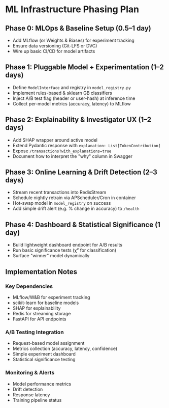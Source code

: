 # ML Infrastructure Phasing Plan

## Phase 0: MLOps & Baseline Setup (0.5–1 day)
- Add MLflow (or Weights & Biases) for experiment tracking
- Ensure data versioning (Git-LFS or DVC)
- Wire up basic CI/CD for model artifacts

## Phase 1: Pluggable Model + Experimentation (1–2 days)
- Define `ModelInterface` and registry in `model_registry.py`
- Implement rules-based & sklearn GB classifiers
- Inject A/B test flag (header or user-hash) at inference time
- Collect per-model metrics (accuracy, latency) to MLflow

## Phase 2: Explainability & Investigator UX (1–2 days)
- Add SHAP wrapper around active model
- Extend Pydantic response with `explanation: List[TokenContribution]`
- Expose `/transactions?with_explanations=true`
- Document how to interpret the "why" column in Swagger

## Phase 3: Online Learning & Drift Detection (2–3 days)
- Stream recent transactions into RedisStream
- Schedule nightly retrain via APScheduler/Cron in container
- Hot-swap model in `model_registry` on success
- Add simple drift alert (e.g. % change in accuracy) to `/health`

## Phase 4: Dashboard & Statistical Significance (1 day)
- Build lightweight dashboard endpoint for A/B results
- Run basic significance tests (χ² for classification)
- Surface "winner" model dynamically

## Implementation Notes

### Key Dependencies
- MLflow/W&B for experiment tracking
- scikit-learn for baseline models
- SHAP for explainability
- Redis for streaming storage
- FastAPI for API endpoints

### A/B Testing Integration
- Request-based model assignment
- Metrics collection (accuracy, latency, confidence)
- Simple experiment dashboard
- Statistical significance testing

### Monitoring & Alerts
- Model performance metrics
- Drift detection
- Response latency
- Training pipeline status
